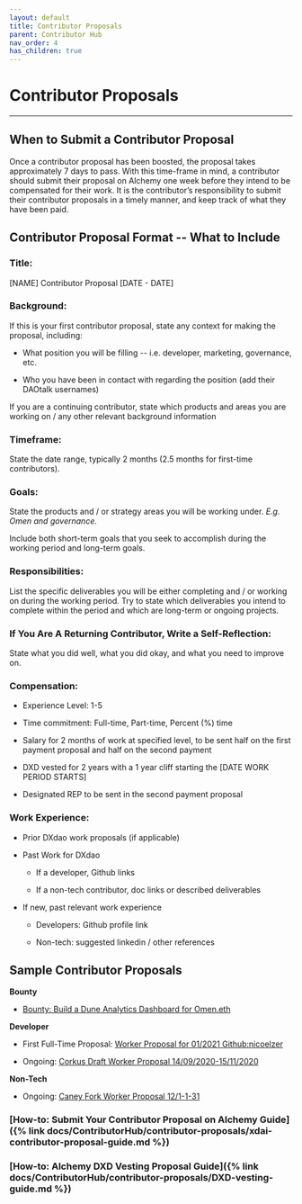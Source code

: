 ```yaml
---
layout: default
title: Contributor Proposals
parent: Contributor Hub
nav_order: 4
has_children: true
---
```


# Contributor Proposals

___

## When to Submit a Contributor Proposal

Once a contributor proposal has been boosted, the proposal takes approximately 7 days to pass. With this time-frame in mind, a contributor should submit their proposal on Alchemy one week before they intend to be compensated for their work. It is the contributor’s responsibility to submit their contributor proposals in a timely manner, and keep track of what they have been paid.

## Contributor Proposal Format -- What to Include

### **Title**:

[NAME] Contributor Proposal [DATE - DATE]

### **Background**:

If this is your first contributor proposal, state any context for making the proposal, including:
    

-   What position you will be filling -- i.e. developer, marketing, governance, etc.
    
-   Who you have been in contact with regarding the position (add their DAOtalk usernames)
    
If you are a continuing contributor, state which products and areas you are working on / any other relevant background information
    
### **Timeframe**: 

State the date range, typically 2 months (2.5 months for first-time contributors).
    

### **Goals**: 

State the products and / or strategy areas you will be working under. *E.g. Omen and governance.* 

Include both short-term goals that you seek to accomplish during the working period and long-term goals.
    
### **Responsibilities**: 

List the specific deliverables you will be either completing and / or working on during the working period. Try to state which deliverables you intend to complete within the period and which are long-term or ongoing projects.
    

### **If You Are A Returning Contributor, Write a Self-Reflection**:
    
State what you did well, what you did okay, and what you need to improve on.

### **Compensation**:
    
-   Experience Level: 1-5
    
-   Time commitment: Full-time, Part-time, Percent (%) time
    
-   Salary for 2 months of work at specified level, to be sent half on the first payment proposal and half on the second payment
    
-   DXD vested for 2 years with a 1 year cliff starting the [DATE WORK PERIOD STARTS]
    
-   Designated REP to be sent in the second payment proposal
    
### **Work Experience**:
    
-   Prior DXdao work proposals (if applicable)
    
-   Past Work for DXdao

	-   If a developer, Github links
    
	-   If a non-tech contributor, doc links or described deliverables
    
-   If new, past relevant work experience
    
	-   Developers: Github profile link
    
	-   Non-tech: suggested linkedin / other references
    

## Sample Contributor Proposals

**Bounty**
    
-    <a href="https://daotalk.org/t/bounty-build-a-dune-analytics-dashboard-for-omen-eth/1684" target="_blank">Bounty: Build a Dune Analytics Dashboard for Omen.eth</a>

**Developer**
    
-   First Full-Time Proposal:  <a href="https://daotalk.org/t/worker-proposal-for-01-2021-github-nicoelzer/2482" target="_blank">Worker Proposal for 01/2021 Github:nicoelzer</a>
    
-   Ongoing:  <a href="https://daotalk.org/t/corkus-draft-worker-proposal-14-09-2020-15-11-2020/2100" target="_blank">Corkus Draft Worker Proposal 14/09/2020-15/11/2020</a>
    
**Non-Tech**

-   Ongoing: <a href="https://daotalk.org/t/caney-fork-worker-proposal-12-1-1-31/2491" target="_blank">Caney Fork Worker Proposal 12/1-1-31</a> 
    
### [How-to: Submit Your Contributor Proposal on Alchemy Guide]({% link docs/ContributorHub/contributor-proposals/xdai-contributor-proposal-guide.md %})

### [How-to: Alchemy DXD Vesting Proposal Guide]({% link docs/ContributorHub/contributor-proposals/DXD-vesting-guide.md %})

